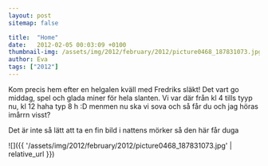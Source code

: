 ```yaml
---
layout: post
sitemap: false

title:  "Home"
date:   2012-02-05 00:03:09 +0100
thumbnail-img: /assets/img/2012/february/2012/picture0468_187831073.jpg
author: Eva
tags: ["2012"]
---
```


Kom precis hem efter en helgalen kväll med Fredriks släkt! Det vart go middag, spel och glada miner för hela slanten. Vi var där från kl 4 tills tyyp nu, kl 12 haha typ 8 h :D menmen nu ska vi sova och så får du och jag höras imårrn visst?






Det är inte så lätt att ta en fin bild i nattens mörker så den här får duga

![]({{ '/assets/img/2012/february/2012/picture0468_187831073.jpg'  | relative_url }})

